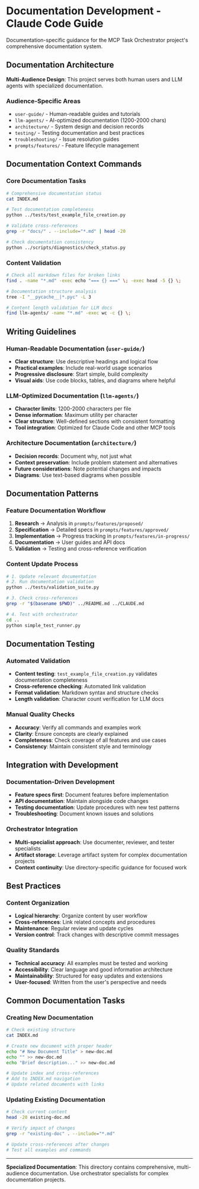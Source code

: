# Documentation Development - Claude Code Guide

Documentation-specific guidance for the MCP Task Orchestrator project's comprehensive documentation system.

## Documentation Architecture

**Multi-Audience Design**: This project serves both human users and LLM agents with specialized documentation.

### Audience-Specific Areas
- `user-guide/` - Human-readable guides and tutorials
- `llm-agents/` - AI-optimized documentation (1200-2000 chars)
- `architecture/` - System design and decision records
- `testing/` - Testing documentation and best practices
- `troubleshooting/` - Issue resolution guides
- `prompts/features/` - Feature lifecycle management

## Documentation Context Commands

### Core Documentation Tasks
```bash
# Comprehensive documentation status
cat INDEX.md

# Test documentation completeness
python ../tests/test_example_file_creation.py

# Validate cross-references
grep -r "docs/" . --include="*.md" | head -20

# Check documentation consistency
python ../scripts/diagnostics/check_status.py
```

### Content Validation
```bash
# Check all markdown files for broken links
find . -name "*.md" -exec echo "=== {} ===" \; -exec head -5 {} \;

# Documentation structure analysis
tree -I "__pycache__|*.pyc" -L 3

# Content length validation for LLM docs
find llm-agents/ -name "*.md" -exec wc -c {} \;
```

## Writing Guidelines

### Human-Readable Documentation (`user-guide/`)
- **Clear structure**: Use descriptive headings and logical flow
- **Practical examples**: Include real-world usage scenarios
- **Progressive disclosure**: Start simple, build complexity
- **Visual aids**: Use code blocks, tables, and diagrams where helpful

### LLM-Optimized Documentation (`llm-agents/`)
- **Character limits**: 1200-2000 characters per file
- **Dense information**: Maximum utility per character
- **Clear structure**: Well-defined sections with consistent formatting
- **Tool integration**: Optimized for Claude Code and other MCP tools

### Architecture Documentation (`architecture/`)
- **Decision records**: Document why, not just what
- **Context preservation**: Include problem statement and alternatives
- **Future considerations**: Note potential changes and impacts
- **Diagrams**: Use text-based diagrams when possible

## Documentation Patterns

### Feature Documentation Workflow
1. **Research** → Analysis in `prompts/features/proposed/`
2. **Specification** → Detailed specs in `prompts/features/approved/`
3. **Implementation** → Progress tracking in `prompts/features/in-progress/`
4. **Documentation** → User guides and API docs
5. **Validation** → Testing and cross-reference verification

### Content Update Process
```bash
# 1. Update relevant documentation
# 2. Run documentation validation
python ../tests/validation_suite.py

# 3. Check cross-references
grep -r "$(basename $PWD)" ../README.md ../CLAUDE.md

# 4. Test with orchestrator
cd ..
python simple_test_runner.py
```

## Documentation Testing

### Automated Validation
- **Content testing**: `test_example_file_creation.py` validates documentation completeness
- **Cross-reference checking**: Automated link validation
- **Format validation**: Markdown syntax and structure checks
- **Length validation**: Character count verification for LLM docs

### Manual Quality Checks
- **Accuracy**: Verify all commands and examples work
- **Clarity**: Ensure concepts are clearly explained
- **Completeness**: Check coverage of all features and use cases
- **Consistency**: Maintain consistent style and terminology

## Integration with Development

### Documentation-Driven Development
- **Feature specs first**: Document features before implementation
- **API documentation**: Maintain alongside code changes
- **Testing documentation**: Update procedures with new test patterns
- **Troubleshooting**: Document known issues and solutions

### Orchestrator Integration
- **Multi-specialist approach**: Use documenter, reviewer, and tester specialists
- **Artifact storage**: Leverage artifact system for complex documentation projects
- **Context continuity**: Use directory-specific guidance for focused work

## Best Practices

### Content Organization
- **Logical hierarchy**: Organize content by user workflow
- **Cross-references**: Link related concepts and procedures
- **Maintenance**: Regular review and update cycles
- **Version control**: Track changes with descriptive commit messages

### Quality Standards
- **Technical accuracy**: All examples must be tested and working
- **Accessibility**: Clear language and good information architecture
- **Maintainability**: Structured for easy updates and extensions
- **User-focused**: Written from the user's perspective and needs

## Common Documentation Tasks

### Creating New Documentation
```bash
# Check existing structure
cat INDEX.md

# Create new document with proper header
echo "# New Document Title" > new-doc.md
echo "" >> new-doc.md
echo "Brief description..." >> new-doc.md

# Update index and cross-references
# Add to INDEX.md navigation
# Update related documents with links
```

### Updating Existing Documentation
```bash
# Check current content
head -20 existing-doc.md

# Verify impact of changes
grep -r "existing-doc" . --include="*.md"

# Update cross-references after changes
# Test all examples and commands
```

---

**Specialized Documentation**: This directory contains comprehensive, multi-audience documentation. Use orchestrator specialists for complex documentation projects.
